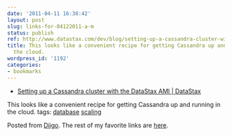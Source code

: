 ```yaml
---
date: '2011-04-11 16:38:42'
layout: post
slug: links-for-04122011-a-m
status: publish
ref: http://www.datastax.com/dev/blog/setting-up-a-cassandra-cluster-with-the-datastax-ami
title: This looks like a convenient recipe for getting Cassandra up and running in
  the cloud.
wordpress_id: '1192'
categories:
- bookmarks
---
```



  * [Setting up a Cassandra cluster with the DataStax AMI | DataStax](http://www.datastax.com/dev/blog/setting-up-a-cassandra-cluster-with-the-datastax-ami)


This looks like a convenient recipe for getting Cassandra up and running in the cloud.
 tags:                      [database](http://www.diigo.com/user/eobrain/database)            [scaling](http://www.diigo.com/user/eobrain/scaling)


Posted from [Diigo](http://www.diigo.com). The rest of my favorite links are [here](http://www.diigo.com/user/eobrain).
